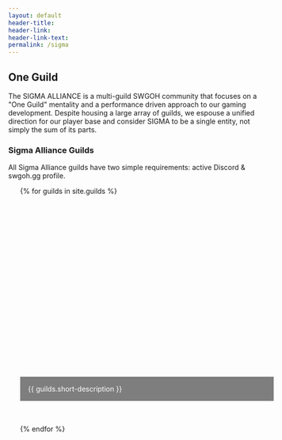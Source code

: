 ```yaml
---
layout: default
header-title: 
header-link: 
header-link-text: 
permalink: /sigma
---
```


## One Guild

The SIGMA ALLIANCE is a multi-guild SWGOH community that focuses on a "One Guild" mentality and a performance driven approach to our gaming development.  Despite housing a large array of guilds, we espouse a unified direction for our player base and consider SIGMA to be a single entity, not simply the sum of its parts. 

### Sigma Alliance Guilds

All Sigma Alliance guilds have two simple requirements: active Discord & swgoh.gg profile.

<ul>
{% for guilds in site.guilds  %}
      <li style="list-style: none; position: relative; margin-top: 0; padding-top: 0; margin-bottom: 3rem;">
        <a href=" {{ guilds.url }} " style="background: url({{ guilds.guild-photo}}) no-repeat bottom center; 
  background-size: cover;
  display: block;
  width: 100%;
  height: 26rem;">
			<p style="position: absolute; bottom: 0;  margin-bottom: 0; padding: 1rem; background-color: rgba(0,0,0,.5); width: 100%; color: white;">{{ guilds.short-description }}</p>
		</a>
      </li>
{% endfor %}
</ul>